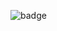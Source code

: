 ![badge](https://img.shields.io/endpoint?url=https://gist.githubusercontent.com/i-rocky/b0f8fef776a5c6e55b3787a23e456421/raw/shortx-ui-coverage.json)
